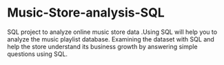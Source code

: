 # Music-Store-analysis-SQL
SQL project to analyze online music store data .Using SQL will help you to analyze the music playlist database. Examining the dataset with SQL and help the store understand its business growth by answering simple questions using SQL.


